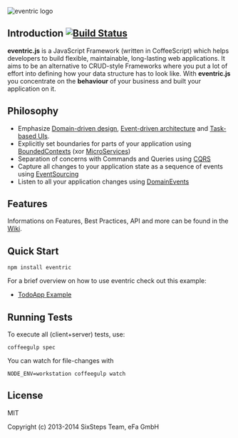 ![eventric logo](https://raw.githubusercontent.com/wiki/efacilitation/eventric/eventric_logo.png)

## Introduction [![Build Status](https://travis-ci.org/efacilitation/eventric.svg?branch=master)](https://travis-ci.org/efacilitation/eventric)

**eventric.js** is a JavaScript Framework (written in CoffeeScript) which helps developers to build flexible, maintainable, long-lasting web applications. It aims to be an alternative to CRUD-style Frameworks where you put a lot of effort into defining how your data structure has to look like. With **eventric.js** you concentrate on the **behaviour** of your business and built your application on it.


## Philosophy

* Emphasize [Domain-driven design](https://www.goodreads.com/book/show/179133.Domain_Driven_Design), [Event-driven architecture](https://www.goodreads.com/book/show/12369902-event-centric) and [Task-based UIs](http://cqrs.wordpress.com/documents/task-based-ui).
* Explicitly set boundaries for parts of your application using [BoundedContexts](https://en.wikipedia.org/wiki/Domain-driven_design#Bounded_context) (xor [MicroServices](http://martinfowler.com/articles/microservices.html))
* Separation of concerns with Commands and Queries using [CQRS](http://msdn.microsoft.com/en-us/library/jj554200.aspx)
* Capture all changes to your application state as a sequence of events using [EventSourcing](http://martinfowler.com/eaaDev/EventSourcing.html)
* Listen to all your application changes using [DomainEvents](http://www.udidahan.com/2009/06/14/domain-events-salvation/)

## Features

Informations on Features, Best Practices, API and more can be found in the [Wiki](https://github.com/efacilitation/eventric/wiki).


## Quick Start

```shell
npm install eventric
```

For a brief overview on how to use eventric check out this example:

* [TodoApp Example](https://github.com/efacilitation/eventric/wiki/ExampleTodo)


## Running Tests

To execute all (client+server) tests, use:

```shell
coffeegulp spec
```

You can watch for file-changes with

```shell
NODE_ENV=workstation coffeegulp watch
```


## License

MIT

Copyright (c) 2013-2014 SixSteps Team, eFa GmbH
